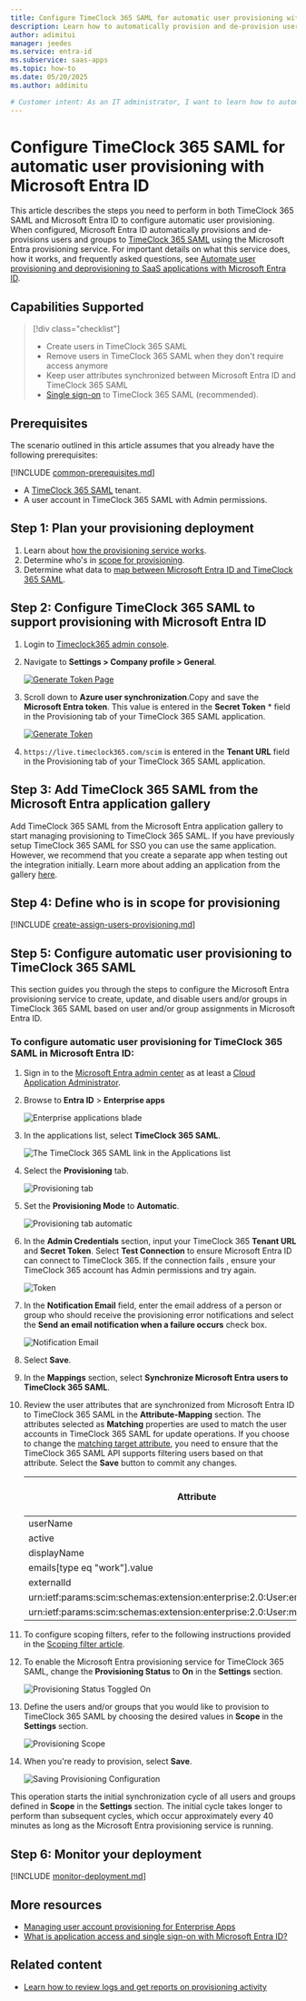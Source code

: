 ```yaml
---
title: Configure TimeClock 365 SAML for automatic user provisioning with Microsoft Entra ID
description: Learn how to automatically provision and de-provision user accounts from Microsoft Entra ID to TimeClock 365 SAML.
author: adimitui
manager: jeedes
ms.service: entra-id
ms.subservice: saas-apps
ms.topic: how-to
ms.date: 05/20/2025
ms.author: addimitu

# Customer intent: As an IT administrator, I want to learn how to automatically provision and deprovision user accounts from Microsoft Entra ID to Timeclock 365 SAML so that I can streamline the user management process and ensure that users have the appropriate access to Timeclock 365 SAML.
---
```


# Configure TimeClock 365 SAML for automatic user provisioning with Microsoft Entra ID

This article describes the steps you need to perform in both TimeClock 365 SAML and Microsoft Entra ID to configure automatic user provisioning. When configured, Microsoft Entra ID automatically provisions and de-provisions users and groups to [TimeClock 365 SAML](https://timeclock365.com/) using the Microsoft Entra provisioning service. For important details on what this service does, how it works, and frequently asked questions, see [Automate user provisioning and deprovisioning to SaaS applications with Microsoft Entra ID](~/identity/app-provisioning/user-provisioning.md). 


## Capabilities Supported
> [!div class="checklist"]
> * Create users in TimeClock 365 SAML
> * Remove users in TimeClock 365 SAML when they don't require access anymore
> * Keep user attributes synchronized between Microsoft Entra ID and TimeClock 365 SAML
> * [Single sign-on](timeclock-365-saml-tutorial.md) to TimeClock 365 SAML (recommended).

## Prerequisites

The scenario outlined in this article assumes that you already have the following prerequisites:

[!INCLUDE [common-prerequisites.md](~/identity/saas-apps/includes/common-prerequisites.md)]
* A [TimeClock 365 SAML](https://timeclock365.com/) tenant.
* A user account in TimeClock 365 SAML with Admin permissions.

## Step 1: Plan your provisioning deployment
1. Learn about [how the provisioning service works](~/identity/app-provisioning/user-provisioning.md).
1. Determine who's in [scope for provisioning](~/identity/app-provisioning/define-conditional-rules-for-provisioning-user-accounts.md).
1. Determine what data to [map between Microsoft Entra ID and TimeClock 365 SAML](~/identity/app-provisioning/customize-application-attributes.md). 

<a name='step-2-configure-timeclock-365-saml-to-support-provisioning-with-azure-ad'></a>

## Step 2: Configure TimeClock 365 SAML to support provisioning with Microsoft Entra ID

1. Login to [Timeclock365 admin console](https://live.timeclock365.com).

1. Navigate to **Settings > Company profile > General**.

	[![Generate Token Page](media/timeclock-365-saml-provisioning-tutorial/generate-token-page.png)](media/timeclock-365-saml-provisioning-tutorial/generate-token-page.png#lightbox)

1. Scroll down to **Azure user synchronization**.Copy and save the **Microsoft Entra token**. This value is entered in the **Secret Token** * field in the Provisioning tab of your TimeClock 365 SAML application. 

	[![Generate Token](media/timeclock-365-saml-provisioning-tutorial/generate-token.png)](media/timeclock-365-saml-provisioning-tutorial/generate-token.png#lightbox)

1. `https://live.timeclock365.com/scim` is entered in the **Tenant URL** field in the Provisioning tab of your TimeClock 365 SAML application.

<a name='step-3-add-timeclock-365-saml-from-the-azure-ad-application-gallery'></a>

## Step 3: Add TimeClock 365 SAML from the Microsoft Entra application gallery

Add TimeClock 365 SAML from the Microsoft Entra application gallery to start managing provisioning to TimeClock 365 SAML. If you have previously setup TimeClock 365 SAML for SSO you can use the same application. However, we recommend that you create a separate app when testing out the integration initially. Learn more about adding an application from the gallery [here](~/identity/enterprise-apps/add-application-portal.md). 

## Step 4: Define who is in scope for provisioning 

[!INCLUDE [create-assign-users-provisioning.md](~/identity/saas-apps/includes/create-assign-users-provisioning.md)]

## Step 5: Configure automatic user provisioning to TimeClock 365 SAML 

This section guides you through the steps to configure the Microsoft Entra provisioning service to create, update, and disable users and/or groups in TimeClock 365 SAML based on user and/or group assignments in Microsoft Entra ID.

<a name='to-configure-automatic-user-provisioning-for-timeclock-365-saml-in-azure-ad'></a>

### To configure automatic user provisioning for TimeClock 365 SAML in Microsoft Entra ID:

1. Sign in to the [Microsoft Entra admin center](https://entra.microsoft.com) as at least a [Cloud Application Administrator](~/identity/role-based-access-control/permissions-reference.md#cloud-application-administrator).
1. Browse to **Entra ID** > **Enterprise apps**

	![Enterprise applications blade](common/enterprise-applications.png)

1. In the applications list, select **TimeClock 365 SAML**.

	![The TimeClock 365 SAML link in the Applications list](common/all-applications.png)

1. Select the **Provisioning** tab.

	![Provisioning tab](common/provisioning.png)

1. Set the **Provisioning Mode** to **Automatic**.

	![Provisioning tab automatic](common/provisioning-automatic.png)

1. In the **Admin Credentials** section, input your TimeClock 365 **Tenant URL** and **Secret Token**. Select **Test Connection** to ensure Microsoft Entra ID can connect to TimeClock 365. If the connection fails , ensure your TimeClock 365 account has Admin permissions and try again.

	![Token](common/provisioning-testconnection-tenanturltoken.png)

1. In the **Notification Email** field, enter the email address of a person or group who should receive the provisioning error notifications and select the **Send an email notification when a failure occurs** check box.

	![Notification Email](common/provisioning-notification-email.png)

1. Select **Save**.

1. In the **Mappings** section, select **Synchronize Microsoft Entra users to TimeClock 365 SAML**.

1. Review the user attributes that are synchronized from Microsoft Entra ID to TimeClock 365 SAML in the **Attribute-Mapping** section. The attributes selected as **Matching** properties are used to match the user accounts in TimeClock 365 SAML for update operations. If you choose to change the [matching target attribute](~/identity/app-provisioning/customize-application-attributes.md), you need to ensure that the TimeClock 365 SAML API supports filtering users based on that attribute. Select the **Save** button to commit any changes.

   |Attribute|Type|Supported for filtering|
   |---|---|---|
   |userName|String|&check;
   |active|Boolean|
   |displayName|String|   
   |emails[type eq "work"].value|String|
   |externalId|String|
   |urn:ietf:params:scim:schemas:extension:enterprise:2.0:User:employeeNumber|String|
   |urn:ietf:params:scim:schemas:extension:enterprise:2.0:User:manager|String|
   
1. To configure scoping filters, refer to the following instructions provided in the [Scoping filter  article](~/identity/app-provisioning/define-conditional-rules-for-provisioning-user-accounts.md).

1. To enable the Microsoft Entra provisioning service for TimeClock 365 SAML, change the **Provisioning Status** to **On** in the **Settings** section.

	![Provisioning Status Toggled On](common/provisioning-toggle-on.png)

1. Define the users and/or groups that you would like to provision to TimeClock 365 SAML by choosing the desired values in **Scope** in the **Settings** section.

	![Provisioning Scope](common/provisioning-scope.png)

1. When you're ready to provision, select **Save**.

	![Saving Provisioning Configuration](common/provisioning-configuration-save.png)

This operation starts the initial synchronization cycle of all users and groups defined in **Scope** in the **Settings** section. The initial cycle takes longer to perform than subsequent cycles, which occur approximately every 40 minutes as long as the Microsoft Entra provisioning service is running. 

## Step 6: Monitor your deployment

[!INCLUDE [monitor-deployment.md](~/identity/saas-apps/includes/monitor-deployment.md)]

## More resources

* [Managing user account provisioning for Enterprise Apps](~/identity/app-provisioning/configure-automatic-user-provisioning-portal.md)
* [What is application access and single sign-on with Microsoft Entra ID?](~/identity/enterprise-apps/what-is-single-sign-on.md)

## Related content

* [Learn how to review logs and get reports on provisioning activity](~/identity/app-provisioning/check-status-user-account-provisioning.md)
